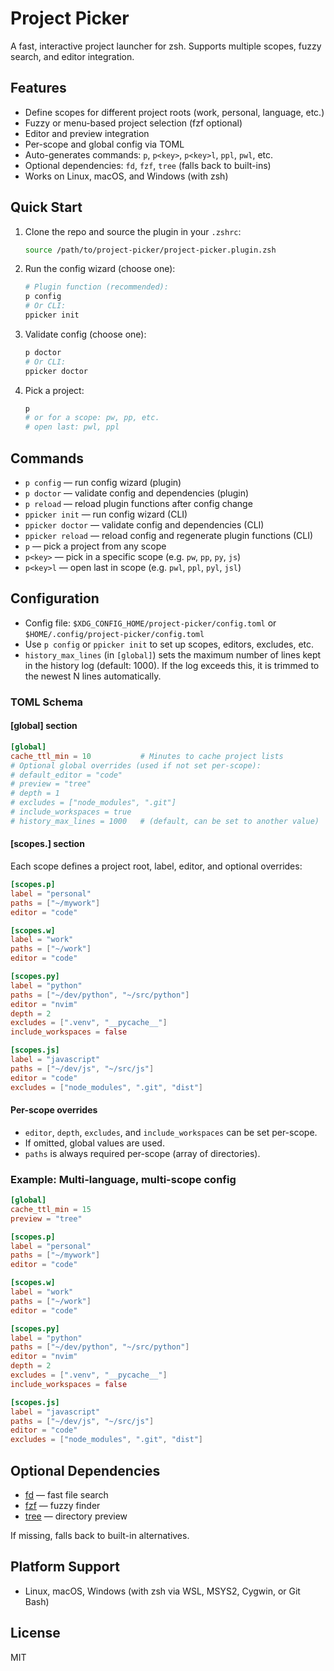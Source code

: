 # Project Picker

A fast, interactive project launcher for zsh. Supports multiple scopes, fuzzy search, and editor integration.

## Features

- Define scopes for different project roots (work, personal, language, etc.)
- Fuzzy or menu-based project selection (fzf optional)
- Editor and preview integration
- Per-scope and global config via TOML
- Auto-generates commands: `p`, `p<key>`, `p<key>l`, `ppl`, `pwl`, etc.
- Optional dependencies: `fd`, `fzf`, `tree` (falls back to built-ins)
- Works on Linux, macOS, and Windows (with zsh)

## Quick Start

1. Clone the repo and source the plugin in your `.zshrc`:
   ```sh
   source /path/to/project-picker/project-picker.plugin.zsh
   ```
2. Run the config wizard (choose one):
   ```sh
   # Plugin function (recommended):
   p config
   # Or CLI:
   ppicker init
   ```
3. Validate config (choose one):
   ```sh
   p doctor
   # Or CLI:
   ppicker doctor
   ```
4. Pick a project:
   ```sh
   p
   # or for a scope: pw, pp, etc.
   # open last: pwl, ppl
   ```

## Commands

- `p config` — run config wizard (plugin)
- `p doctor` — validate config and dependencies (plugin)
- `p reload` — reload plugin functions after config change
- `ppicker init` — run config wizard (CLI)
- `ppicker doctor` — validate config and dependencies (CLI)
- `ppicker reload` — reload config and regenerate plugin functions (CLI)
- `p` — pick a project from any scope
- `p<key>` — pick in a specific scope (e.g. `pw`, `pp`, `py`, `js`)
- `p<key>l` — open last in scope (e.g. `pwl`, `ppl`, `pyl`, `jsl`)

## Configuration

- Config file: `$XDG_CONFIG_HOME/project-picker/config.toml` or `$HOME/.config/project-picker/config.toml`
- Use `p config` or `ppicker init` to set up scopes, editors, excludes, etc.
- `history_max_lines` (in `[global]`) sets the maximum number of lines kept in the history log (default: 1000). If the log exceeds this, it is trimmed to the newest N lines automatically.

### TOML Schema

#### [global] section

```toml
[global]
cache_ttl_min = 10           # Minutes to cache project lists
# Optional global overrides (used if not set per-scope):
# default_editor = "code"
# preview = "tree"
# depth = 1
# excludes = ["node_modules", ".git"]
# include_workspaces = true
# history_max_lines = 1000   # (default, can be set to another value)
```

#### [scopes.<key>] section

Each scope defines a project root, label, editor, and optional overrides:

```toml
[scopes.p]
label = "personal"
paths = ["~/mywork"]
editor = "code"

[scopes.w]
label = "work"
paths = ["~/work"]
editor = "code"

[scopes.py]
label = "python"
paths = ["~/dev/python", "~/src/python"]
editor = "nvim"
depth = 2
excludes = [".venv", "__pycache__"]
include_workspaces = false

[scopes.js]
label = "javascript"
paths = ["~/dev/js", "~/src/js"]
editor = "code"
excludes = ["node_modules", ".git", "dist"]
```

#### Per-scope overrides

- `editor`, `depth`, `excludes`, and `include_workspaces` can be set per-scope.
- If omitted, global values are used.
- `paths` is always required per-scope (array of directories).

### Example: Multi-language, multi-scope config

```toml
[global]
cache_ttl_min = 15
preview = "tree"

[scopes.p]
label = "personal"
paths = ["~/mywork"]
editor = "code"

[scopes.w]
label = "work"
paths = ["~/work"]
editor = "code"

[scopes.py]
label = "python"
paths = ["~/dev/python", "~/src/python"]
editor = "nvim"
depth = 2
excludes = [".venv", "__pycache__"]
include_workspaces = false

[scopes.js]
label = "javascript"
paths = ["~/dev/js", "~/src/js"]
editor = "code"
excludes = ["node_modules", ".git", "dist"]
```

## Optional Dependencies

- [fd](https://github.com/sharkdp/fd) — fast file search
- [fzf](https://github.com/junegunn/fzf) — fuzzy finder
- [tree](http://mama.indstate.edu/users/ice/tree/) — directory preview

If missing, falls back to built-in alternatives.

## Platform Support

- Linux, macOS, Windows (with zsh via WSL, MSYS2, Cygwin, or Git Bash)

## License

MIT
